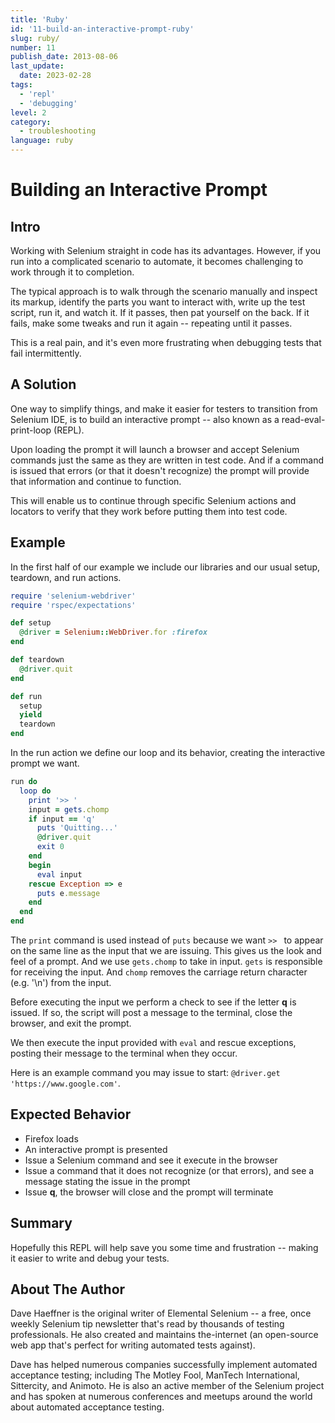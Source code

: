 ```yaml
---
title: 'Ruby'
id: '11-build-an-interactive-prompt-ruby'
slug: ruby/
number: 11
publish_date: 2013-08-06
last_update:
  date: 2023-02-28
tags:
  - 'repl'
  - 'debugging'
level: 2
category: 
  - troubleshooting
language: ruby
---
```


# Building an Interactive Prompt

## Intro

Working with Selenium straight in code has its advantages. However, if you run into a complicated scenario to automate, it becomes challenging to work through it to completion.

The typical approach is to walk through the scenario manually and inspect its markup, identify the parts you want to interact with, write up the test script, run it, and watch it. If it passes, then pat yourself on the back. If it fails, make some tweaks and run it again -- repeating until it passes.

This is a real pain, and it's even more frustrating when debugging tests that fail intermittently.

## A Solution

One way to simplify things, and make it easier for testers to transition from Selenium IDE, is to build an interactive prompt -- also known as a read-eval-print-loop (REPL).

Upon loading the prompt it will launch a browser and accept Selenium commands just the same as they are written in test code. And if a command is issued that errors (or that it doesn't recognize) the prompt will provide that information and continue to function.

This will enable us to continue through specific Selenium actions and locators to verify that they work before putting them into test code.

## Example

In the first half of our example we include our libraries and our usual setup, teardown, and run actions.

```ruby
require 'selenium-webdriver'
require 'rspec/expectations'

def setup
  @driver = Selenium::WebDriver.for :firefox
end

def teardown
  @driver.quit
end

def run
  setup
  yield
  teardown
end
```

In the run action we define our loop and its behavior, creating the interactive prompt we want.

```ruby
run do
  loop do
    print '>> '
    input = gets.chomp
    if input == 'q'
      puts 'Quitting...'
      @driver.quit
      exit 0
    end
    begin
      eval input
    rescue Exception => e
      puts e.message
    end
  end
end
```

The `print` command is used instead of `puts` because we want `>> ` to appear on the same line as the input that we are issuing. This gives us the look and feel of a prompt. And we use `gets.chomp` to take in input. `gets` is responsible for receiving the input. And `chomp` removes the carriage return character (e.g. '\n') from the input.

Before executing the input we perform a check to see if the letter __q__ is issued. If so, the script will post a message to the terminal, close the browser, and exit the prompt.

We then execute the input provided with `eval` and rescue exceptions, posting their message to the terminal when they occur.

Here is an example command you may issue to start: `@driver.get 'https://www.google.com'`.


## Expected Behavior

+ Firefox loads
+ An interactive prompt is presented
+ Issue a Selenium command and see it execute in the browser
+ Issue a command that it does not recognize (or that errors), and see a message stating the issue in the prompt
+ Issue __q__, the browser will close and the prompt will terminate

## Summary

Hopefully this REPL will help save you some time and frustration -- making it easier to write and debug your tests.

## About The Author

Dave Haeffner is the original writer of Elemental Selenium -- a free, once weekly Selenium tip newsletter that's read by thousands of testing professionals. He also created and maintains the-internet (an open-source web app that's perfect for writing automated tests against).

Dave has helped numerous companies successfully implement automated acceptance testing; including The Motley Fool, ManTech International, Sittercity, and Animoto. He is also an active member of the Selenium project and has spoken at numerous conferences and meetups around the world about automated acceptance testing.
